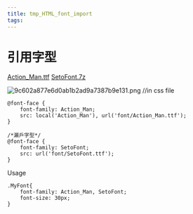 ```yaml
---
title: tmp_HTML_font_import
tags:
---
```

引用字型
===

[Action_Man.ttf](:/b2d9970b742742838e223f123529a4be)
[SetoFont.7z](:/f9fcc01e7e674321bc74458f33ae4324)

![9c602a877e6d0ab1b2ad9a7387b9e131.png](:/35aa6ae6bd6241d1a626248a2ca8693d)
//in css file
```
@font-face {
    font-family: Action_Man;
    src: local('Action_Man'), url('font/Action_Man.ttf');
}

/*瀨戶字型*/
@font-face {
    font-family: SetoFont;
    src: url('font/SetoFont.ttf');
}
```

Usage
```
.MyFont{
    font-family: Action_Man, SetoFont;
    font-size: 30px;
}
```